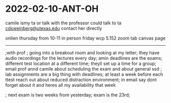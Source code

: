 # 2022-02-10-ANT-OH

camile ismy ta or talk with the professor
could talk to ta
cdsweinberg@utexas.edu
contact her directly

onlien thursday from 10-11
in person friday wcp 5.152
zoom tab canvas page

---

;with prof
; going into a breakout room and looking at my letter; they have audio recordings for the lectures every day; amin deadlines are the exams; different test location at a different time; theyll set up a time for a group; email prof annd camile about scheduling the exam and about general ssd ; lab assignments are a big thing with deadlines; at least a week before each ttest reach out about reduced distraction environment; in email say dont forget about it and heres all my availability that week


; next exam is two weeks from yesterday; exam is the 23rd; 